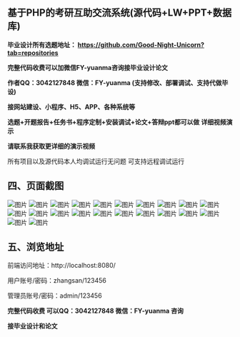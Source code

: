 ## 基于PHP的考研互助交流系统(源代码+LW+PPT+数据库)
**毕业设计所有选题地址： https://github.com/Good-Night-Unicorn?tab=repositories**

**完整代码收费可以加微信FY-yuanma咨询接毕业设计论文**

**作者QQ：3042127848 微信：FY-yuanma (支持修改、部署调试、支持代做毕设)**

**接网站建设、小程序、H5、APP、各种系统等**

**选题+开题报告+任务书+程序定制+安装调试+论文+答辩ppt都可以做**
**详细视频演示**

**请联系我获取更详细的演示视频**


所有项目以及源代码本人均调试运行无问题 可支持远程调试运行

## 四、页面截图
![图片](https://github.com/user-attachments/assets/ebe83319-19bf-4f16-874c-8a1d397039ec)
![图片](https://github.com/user-attachments/assets/c388cf90-5617-4ceb-827e-ab6ac2da987d)
![图片](https://github.com/user-attachments/assets/e1b66ed3-f2c0-468c-819b-960f5003a612)
![图片](https://github.com/user-attachments/assets/f019e99b-7560-4bd3-b7a8-e91612516631)
![图片](https://github.com/user-attachments/assets/c0decb64-1dce-4752-a908-f3beb228e590)
![图片](https://github.com/user-attachments/assets/ae898814-e277-444b-b8e2-b47095631283)
![图片](https://github.com/user-attachments/assets/44b83783-91bb-4180-9bb5-d3019b9904d5)
![图片](https://github.com/user-attachments/assets/b0ff6e2a-7bcd-4a1f-b482-8fba9d1a1567)
![图片](https://github.com/user-attachments/assets/c93e8f6f-1b89-45ac-afe2-7d867d6d0695)
![图片](https://github.com/user-attachments/assets/f4e8a98c-4b90-409d-b9f2-441ffe503c12)
![图片](https://github.com/user-attachments/assets/694cb239-6891-4a90-baf7-d743a1810976)
![图片](https://github.com/user-attachments/assets/01d3aea0-d013-4afb-b230-527d1258f8f2)
![图片](https://github.com/user-attachments/assets/cf1aecaa-559a-47b1-9178-4fc973ad6735)
![图片](https://github.com/user-attachments/assets/3f88a04a-42ef-4c34-a86c-75afaaf10388)
![图片](https://github.com/user-attachments/assets/2f86aceb-b5f1-4a97-8067-065a3c1a1260)
![图片](https://github.com/user-attachments/assets/b7dd2ea7-2b7d-40c2-a54e-603427992095)
![图片](https://github.com/user-attachments/assets/a1272060-bbfd-4da5-98c5-bbf2a5e4a2f9)
![图片](https://github.com/user-attachments/assets/6ce0257d-0abe-4ebd-ab95-fe0bc335e607)
![图片](https://github.com/user-attachments/assets/56036286-8179-4498-bc44-33b0dbce2671)
![图片](https://github.com/user-attachments/assets/7e8edda2-a8d4-4d77-9ff6-c86e3647b2f1)
![图片](https://github.com/user-attachments/assets/e83a376c-6d1f-4439-b1a1-43ad4435c50c)
![图片](https://github.com/user-attachments/assets/bf0756e8-c911-4469-86d4-f7c57d1698c1)

## 五、浏览地址

前端访问地址：http://localhost:8080/

用户账号/密码：zhangsan/123456

管理员账号/密码：admin/123456  


**完整代码收费  可以QQ：3042127848 微信：FY-yuanma 咨询**

**接毕业设计和论文**
